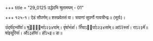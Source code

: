 +++
title = "29_0125 उद्धेदभि श्रुतामघम् - 01"

+++
१२५-१। ऐडं सौपर्णम्॥ शरुप्रवेतसं वा। त्रयाणां सुपर्णो गायत्रीन्द्रः॥ (सूर्यः)।

उ꣥द्घे꣯दभ्यो꣤वा꣥॥ श्रू꣡ता꣢᳐मा꣣ऽ२३४घा꣥म्। वृ꣢षा꣡भ꣢न्ना꣡। रि꣪याऽ२᳐पा꣣ऽ२३४सा꣥म्॥ आऽ᳒२᳒स्ता꣡। राऽ२३मे꣢॥ षा꣡इसू꣢꣯रिया꣡। औ꣢ऽ३हो꣤वा꣥। हो꣤ऽ५इ॥ डा॥